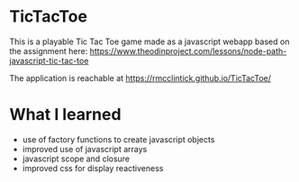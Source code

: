 # TicTacToe
This is a playable Tic Tac Toe game made as a javascript webapp based on the assignment here: https://www.theodinproject.com/lessons/node-path-javascript-tic-tac-toe

The application is reachable at https://rmcclintick.github.io/TicTacToe/

# What I learned
* use of factory functions to create javascript objects
* improved use of javascript arrays
* javascript scope and closure
* improved css for display reactiveness